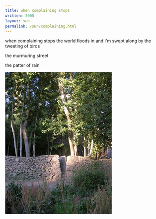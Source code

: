 ```yaml
---
title: when complaining stops
written: 2005
layout: sun
permalink: /sun/complaining.html
---
```


<div class="poem">
when complaining stops  
the world floods in  
and I'm swept along  
by the tweeting of birds  
 
the murmuring street
 
the patter of rain
</div>

!["Leh, Ladakh"](/assets/images/pilg1/walltree.jpg "Leh, Ladakh")
